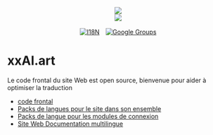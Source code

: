 <p align="center"><a href="https://xxai.art"><img src="https://cdn.jsdelivr.net/gh/xxai-art/doc/logo.svg"/></a><br/><a href="https://xxai.art"><img src="https://cdn.jsdelivr.net/gh/xxai-art/doc/xxai.svg"/></a></p><p align="center"><a href="https://github.com/xxai-art/doc#readme"><img alt="I18N" src="https://cdn.jsdelivr.net/gh/wactax/img/t.svg"/></a>　<a href="https://groups.google.com/u/0/g/xxai-art"><img alt="Google Groups" src="https://cdn.jsdelivr.net/gh/wactax/img/g-groups.svg"/></a></p>

# xxAI.art

Le code frontal du site Web est open source, bienvenue pour aider à optimiser la traduction

* [code frontal](https://github.com/xxai-art/web)
* [Packs de langues pour le site dans son ensemble](https://github.com/xxai-art/web/tree/main/i18n)
* [Packs de langue pour les modules de connexion](https://github.com/wacpkg/user/tree/main/ui.i18n)
* [Site Web Documentation multilingue](https://github.com/xxai-doc)
